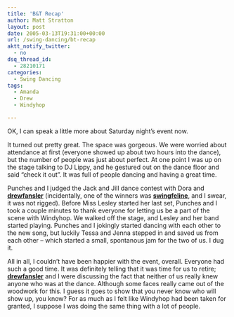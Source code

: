 ```yaml
---
title: 'B&T Recap'
author: Matt Stratton
layout: post
date: 2005-03-13T19:31:00+00:00
url: /swing-dancing/bt-recap
aktt_notify_twitter:
  - no
dsq_thread_id:
  - 28210171
categories:
  - Swing Dancing
tags:
  - Amanda
  - Drew
  - Windyhop

---
```

OK, I can speak a little more about Saturday night&#8217;s event now.

It turned out pretty great. The space was gorgeous. We were worried about attendance at first (everyone showed up about two hours into the dance), but the number of people was just about perfect. At one point I was up on the stage talking to DJ Lippy, and he gestured out on the dance floor and said &#8220;check it out&#8221;. It was full of people dancing and having a great time.

Punches and I judged the Jack and Jill dance contest with Dora and <span class="ljuser" style="white-space: nowrap;"><a href="http://drewfansler.livejournal.com/"><strong>drewfansler</strong></a></span> (incidentally, one of the winners was <span class="ljuser" style="white-space: nowrap;"><a href="http://swingfeline.livejournal.com/"><strong>swingfeline</strong></a></span>, and I swear, it was not rigged). Before Miss Lesley started her last set, Punches and I took a couple minutes to thank everyone for letting us be a part of the scene with Windyhop. We walked off the stage, and Lesley and her band started playing. Punches and I jokingly started dancing with each other to the new song, but luckily Tessa and Jenna stepped in and saved us from each other &#8211; which started a small, spontanous jam for the two of us. I dug it.

All in all, I couldn&#8217;t have been happier with the event, overall. Everyone had such a good time. It was definitely telling that it was time for us to retire; <span class="ljuser" style="white-space: nowrap;"><a href="http://drewfansler.livejournal.com/"><strong>drewfansler</strong></a></span> and I were discussing the fact that neither of us really knew anyone who was at the dance. Although some faces really came out of the woodwork for this. I guess it goes to show that you never know who will show up, you know? For as much as I felt like Windyhop had been taken for granted, I suppose I was doing the same thing with a lot of people.